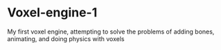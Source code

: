 Voxel-engine-1
==============

My first voxel engine, attempting to solve the problems of adding bones, animating, and doing physics with voxels